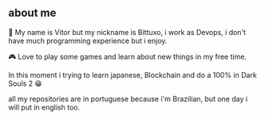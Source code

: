 ## about me

👋 My name is Vitor but my nickname is Bittuxo, i work as Devops, i don't have much programming experience but i enjoy.

🎮 Love to play some games and learn about new things in my free time.

In this moment i trying to learn japanese, Blockchain and do a 100% in Dark Souls 2 😁

all my repositories are in portuguese because i'm Brazilian, but one day i will put in english too.
##
